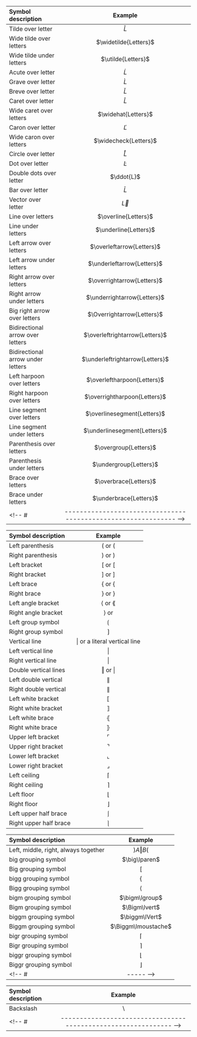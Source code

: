 <!--
    Katex symbols
-->

<!-- #T# Table of contents -->

<!-- #T# Accents -->
<!-- #T# Delimiters -->
<!-- #T# --- Delimiter sizing modifiers -->
<!-- #T# Environments -->
<!-- #T# Letters -->
<!-- #T# Layout -->
<!-- #T# --- Annotations -->
<!-- #T# --- Line breaks -->
<!-- #T# --- Vertical layout -->
<!-- #T# --- Overlap, spacing -->
<!-- #T# Logic, set theory -->
<!-- #T# Macros -->
<!-- #T# Operators -->
<!-- #T# --- Big operators -->
<!-- #T# --- Binary operators -->
<!-- #T# --- Functions -->
<!-- #T# --- Relational operators -->
<!-- #T# Arrows -->
<!-- #T# Style -->
<!-- #T# Symbols, punctuation -->
<!-- #T# Units of measure -->

<!-- #T# Beginning of content -->

<!-- # |------------------------------------------------------------- -->
<!-- #T# katex symbols are used in markdown files, inside single, or double dollar signs -->

<!-- %T% this markdown file is used to show the katex symbols, organized by categories. The character 'L' for Letters, is used for most examples -->
<!-- # |------------------------------------------------------------- -->

<!-- #T# Accents -->

<!-- # |------------------------------------------------------------- -->
<!-- #T# accents are a type of diacritic that commonly goes on top of the letter -->

| Symbol description                | Example                         |
| :-------------------------------- | :-----------------------------: |
| Tilde over letter                 | $\tilde{L}$                     |
| Wide tilde over letters           | $\widetilde{Letters}$           |
| Wide tilde under letters          | $\utilde{Letters}$              |
| Acute over letter                 | $\acute{L}$                     |
| Grave over letter                 | $\grave{L}$                     |
| Breve over letter                 | $\breve{L}$                     |
| Caret over letter                 | $\hat{L}$                       |
| Wide caret over letters           | $\widehat{Letters}$             |
| Caron over letter                 | $\check{L}$                     |
| Wide caron over letters           | $\widecheck{Letters}$           |
| Circle over letter                | $\mathring{L}$                  |
| Dot over letter                   | $\dot{L}$                       |
| Double dots over letter           | $\ddot{L}$                      |
| Bar over letter                   | $\bar{L}$                       |
| Vector over letter                | $\vec{L}$                       |
| Line over letters                 | $\overline{Letters}$            |
| Line under letters                | $\underline{Letters}$           |
| Left arrow over letters           | $\overleftarrow{Letters}$       |
| Left arrow under letters          | $\underleftarrow{Letters}$      |
| Right arrow over letters          | $\overrightarrow{Letters}$      |
| Right arrow under letters         | $\underrightarrow{Letters}$     |
| Big right arrow over letters      | $\Overrightarrow{Letters}$      |
| Bidirectional arrow over letters  | $\overleftrightarrow{Letters}$  |
| Bidirectional arrow under letters | $\underleftrightarrow{Letters}$ |
| Left harpoon over letters         | $\overleftharpoon{Letters}$     |
| Right harpoon over letters        | $\overrightharpoon{Letters}$    |
| Line segment over letters         | $\overlinesegment{Letters}$     |
| Line segment under letters        | $\underlinesegment{Letters}$    |
| Parenthesis over letters          | $\overgroup{Letters}$           |
| Parenthesis under letters         | $\undergroup{Letters}$          |
| Brace over letters                | $\overbrace{Letters}$           |
| Brace under letters               | $\underbrace{Letters}$          |
<!-- # |------------------------------------------------------------- -->

<!-- #T# Delimiters -->

<!-- # |------------------------------------------------------------- -->
<!-- #T# delimiters are used as grouping symbols -->
| Symbol description       | Example                            |
| :----------------------- | :--------------------------------: |
| Left parenthesis         | $\lparen$ or $($                   |
| Right parenthesis        | $\rparen$ or $)$                   |
| Left bracket             | $\lbrack$ or $[$                   |
| Right bracket            | $\rbrack$ or $]$                   |
| Left brace               | $\lbrace$ or $\{$                  |
| Right brace              | $\rbrace$ or $\}$                  |
| Left angle bracket       | $\langle$ or $\lang$               |
| Right angle bracket      | $\rangle$ or                       |
| Left group symbol        | $\lgroup$                          |
| Right group symbol       | $\rgroup$                          |
| Vertical line            | $\vert$ or a literal vertical line |
| Left vertical line       | $\lvert$                           |
| Right vertical line      | $\rvert$                           |
| Double vertical lines    | $\Vert$ or $\|$                    |
| Left double vertical     | $\lVert$                           |
| Right double vertical    | $\rVert$                           |
| Left white bracket       | $\llbracket$                       |
| Right white bracket      | $\rrbracket$                       |
| Left white brace         | $\lBrace$                          |
| Right white brace        | $\rBrace$                          |
| Upper left bracket       | $\ulcorner$                        |
| Upper right bracket      | $\urcorner$                        |
| Lower left bracket       | $\llcorner$                        |
| Lower right bracket      | $\lrcorner$                        |
| Left ceiling             | $\lceil$                           |
| Right ceiling            | $\rceil$                           |
| Left floor               | $\lfloor$                          |
| Right floor              | $\rfloor$                          |
| Left upper half brace    | $\lmoustache$                      |
| Right upper half brace   | $\rmoustache$                      |

<!-- #T# --- Delimiter sizing modifiers -->

<!-- # |----- -->
| Symbol description                   | Example                           |
| :----------------------------------- | :-------------------------------: |
| Left, middle, right, always together | $\left) A \middle\Vert B \right($ |
| big grouping symbol                  | $\big\lparen$                     |
| Big grouping symbol                  | $\Big\lbrack$                     |
| bigg grouping symbol                 | $\bigg\lbrace$                    |
| Bigg grouping symbol                 | $\Bigg\langle$                    |
| bigm grouping symbol                 | $\bigm\lgroup$                    |
| Bigm grouping symbol                 | $\Bigm\lvert$                     |
| biggm grouping symbol                | $\biggm\lVert$                    |
| Biggm grouping symbol                | $\Biggm\lmoustache$               |
| bigr grouping symbol                 | $\bigr\lceil$                     |
| Bigr grouping symbol                 | $\Bigr\rceil$                     |
| biggr grouping symbol                | $\biggr\lfloor$                   |
| Biggr grouping symbol                | $\Biggr\rfloor$                   |
<!-- # |----- -->

<!-- # |------------------------------------------------------------- -->

<!-- #T# Environments -->

<!-- # |------------------------------------------------------------- -->
<!-- #T# environments are specific grids where to write characters -->
<!-- # |------------------------------------------------------------- -->

<!-- #T# Letters -->

<!-- # |------------------------------------------------------------- -->
<!-- # |------------------------------------------------------------- -->

<!-- #T# Layout -->

<!-- # |------------------------------------------------------------- -->
<!-- #T# layout serves to set the characters' position -->

<!-- #T# --- Annotations -->

<!-- # |----- -->
<!-- # |----- -->

<!-- #T# --- Line breaks -->

<!-- # |----- -->
<!-- # |----- -->

<!-- #T# --- Vertical layout -->

<!-- # |----- -->
<!-- # |----- -->

<!-- #T# --- Overlap, spacing -->

<!-- # |----- -->
<!-- # |----- -->

<!-- # |------------------------------------------------------------- -->

<!-- #T# Logic, set theory -->

<!-- # |------------------------------------------------------------- -->
<!-- # |------------------------------------------------------------- -->

<!-- #T# Macros -->

<!-- # |------------------------------------------------------------- -->
<!-- # |------------------------------------------------------------- -->

<!-- #T# Operators -->

<!-- # |------------------------------------------------------------- -->
<!-- #T# --- Big operators -->

<!-- # |----- -->
<!-- # |----- -->

<!-- #T# --- Binary operators -->

<!-- # |----- -->
<!-- # |----- -->

<!-- #T# --- Functions -->

<!-- # |----- -->
<!-- # |----- -->

<!-- #T# --- Relational operators -->

<!-- # |----- -->
<!-- # |----- -->

<!-- # |------------------------------------------------------------- -->

<!-- #T# Arrows -->

<!-- # |------------------------------------------------------------- -->
<!-- # |------------------------------------------------------------- -->

<!-- #T# Style -->

<!-- # |------------------------------------------------------------- -->
<!-- #T# styles are used to change the appearance of the characters -->
<!-- # |------------------------------------------------------------- -->

<!-- #T# Symbols, punctuation -->

<!-- # |------------------------------------------------------------- -->
| Symbol description | Example |
| :----------------- | :-----: |
| Backslash | $\backslash$ |
<!-- # |------------------------------------------------------------- -->

<!-- #T# Units of measure -->

<!-- # |------------------------------------------------------------- -->
<!-- #T# units of measure are used to dictate the size of what is being changed -->
<!-- # |------------------------------------------------------------- -->